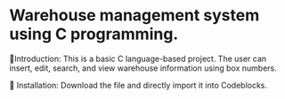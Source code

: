 # Warehouse management system using C programming. 
📌Introduction: This is a basic C language-based project. The user can insert, edit, search, and view warehouse information using box numbers.

📌 Installation: Download the file and directly import it into Codeblocks.
